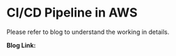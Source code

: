 # CI/CD Pipeline in AWS 
Please refer to blog to understand the working in details. 

**Blog Link:**  